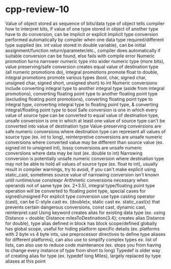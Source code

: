 # cpp-review-10

Value of object stored as sequence of bits/data type of object tells compiler how to interpret bits, if value of one type stored in object of another type have to do conversion, can be implicit or explicit
Implicit type conversion performed automatically by compiler when one data type required/different type supplied (ex. int value stored in double variable), can be initial assignment/function return/parameter/etc., compiler does automatically if suitable conversion can be found, else fails with compile error
Numeric promotion turns narrower numeric type into wider numeric type (more bits), value preserving/safe conversion creates equal value of destination type (all numeric promotions do), integral promotions promote float to double, integral promotions promote various types (bool, char, signed char, unsigned char, signed short, unsigned short) to int
Numeric conversions include converting integral type to another integral type (aside from integral promotions), converting floating point type to another floating point type (excluding floating point promotions), converting floating point type to integral type, converting integral type to floating point type, & converting integral/floating point type to bool
Safe conversion is one in which every value of source type can be converted to equal value of destination type, unsafe conversion is one in which at least one value of source type can't be converted into value of destination type
Value-preserving conversions are safe numeric conversions where destination type can represent all values of source type (ex. int to long), reinterpretive conversions are unsafe numeric conversions where converted value may be different than source value (ex. signed int to unsigned int), lossy conversions are unsafe numeric conversions where data may be lost (ex. double to int)
Narrowing conversion is potentially unsafe numeric conversion where destination type may not be able to hold all values of source type (ex. float to int), usually result in compiler warnings, try to avoid, if you can't make explicit using static_cast, sometimes source value of narrowing conversion isn't known until runtime/use constexpr
Arithmetic conversions necessary when operands not of same type (ex. 2+3.5), integral type/floating point type operation will be converted to floating point type, special cases for signed/unsigned
For explicit type conversion use type casting operator (cast), can be C-style cast ex. (double)x, static cast ex. static_cast<int>(x) that prevents certain dangerous conversions, const cast, dynamic cast, reinterpret cast
Using keyword creates alias for existing data type (ex. using Distance = double; Distance milesToDestination{3.4}; creates alias Distance for double), type alias defined in block has block scope/defined globally has global scope, useful for hiding platform specific details (ex. platforms with 2 byte vs 4 byte ints, use preprocessor directives to define type aliases for different platforms), can also use to simplify complex types ex. list of lists, can also use to reduce code maintenance (ex. stops you from having to change every instance of type from short to long)
Typedef is older way of creating alias for type (ex. typedef long Miles), largely replaced by type aliases at this point